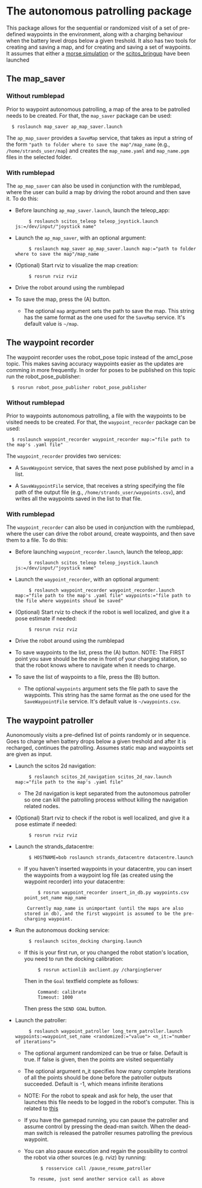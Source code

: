 # The autonomous patrolling package
           

This package allows for the sequential or randomized visit of a set of pre-defined waypoints in the environment, along with a charging behaviour when the battery level drops below a given treshold. It also has two tools for creating and saving a map, and for creating and saving a set of waypoints.
It assumes that either a [morse simulation](https://github.com/strands-project/strands_morse) or the [scitos_bringup](https://github.com/strands-project/scitos_robot) have been launched


## The map_saver

### Without rumblepad

Prior to waypoint autonomous patrolling, a map of the area to be patrolled needs to be created. For that, the `map_saver` package can be used:
  
      $ roslaunch map_saver ap_map_saver.launch 
        
        
The `ap_map_saver` provides a `SaveMap` service, that takes as input a string of the form `"path to folder where to save the map"/map_name` (e.g., `/home/strands_user/map`) and creates the  `map_name.yaml` and `map_name.pgm` files in the selected folder.


### With rumblepad
  
The `ap_map_saver` can also be used in conjunction with the rumblepad, where the user can build a map by driving the robot around and then save it. To do this:
     
* Before launching `ap_map_saver.launch`, launch the teleop_app:
        
           $ roslaunch scitos_teleop teleop_joystick.launch js:=/dev/input/"joystick name"
                
* Launch the `ap_map_saver`, with an optional argument:
        
           $ roslaunch map_saver ap_map_saver.launch map:="path to folder where to save the map"/map_name
                
* (Optional) Start rviz to visualize the map creation: 
     
           $ rosrun rviz rviz
                
* Drive the robot around using the rumblepad
     
* To save the map,  press the (A) button.
       
    * The optional `map` argument sets the path to save the map. This string has the same format as the one used for the `SaveMap` service. It's default value is `~/map`.


    
## The waypoint recorder
The waypoint recorder uses the robot_pose topic instead of the amcl_pose topic. This makes saving accuracy waypoints easier as the updates are comming in more frequently. In order for poses to be published on this topic run the robot_pose_publisher:
      
      $ rosrun robot_pose_publisher robot_pose_publisher  

### Without rumblepad

Prior to waypoints autonomous patrolling, a file with the waypoints to be visited needs to be created. For that, the `waypoint_recorder` package can be used:
  
      $ roslaunch waypoint_recorder waypoint_recorder map:="file path to the map's .yaml file"
        
        
The `waypoint_recorder` provides two services:
  
* A `SaveWaypoint` service, that saves the next pose published by amcl in a list.

* A `SaveWaypointFile` service, that receives a string specifying the file path of the output file (e.g., `/home/strands_user/waypoints.csv`), and writes all the waypoints saved in the list to that file.





### With rumblepad
  
The `waypoint_recorder` can also be used in conjunction with the rumblepad, where the user can  drive the robot around, create waypoints, and then save them to a file. To do this:
     
* Before launching `waypoint_recorder.launch`, launch the teleop_app:
        
           $ roslaunch scitos_teleop teleop_joystick.launch js:=/dev/input/"joystick name"
                
* Launch the `waypoint_recorder`, with an optional argument:
        
           $ roslaunch waypoint_recorder waypoint_recorder.launch map:="file path to the map's .yaml file" waypoints:="file path to the file where waypoints shoud be saved"
                
* (Optional) Start rviz to check if the robot is well localized, and give it a pose estimate if needed: 
     
           $ rosrun rviz rviz
                
* Drive the robot around using the rumblepad
     
* To save waypoints to the list,  press the (A) button. NOTE: The FIRST point you save should be the one in front of your charging station, so that the robot knows where to navigate when it needs to charge.

* To save the list of waypoints to a file,  press the (B) button.
       
    * The optional `waypoints` argument sets the file path to save the waypoints. This string has the same format as the one used for the `SaveWaypointFile` service. It's default value is `~/waypoints.csv`.



## The waypoint patroller

Aunonomously  visits a pre-defined list of points randomly or in sequence. Goes to charge when battery drops below a given treshold and after it is recharged, continues the patrolling. Assumes static map and waypoints set are given as input.

* Launch the scitos 2d navigation:

           $ roslaunch scitos_2d_navigation scitos_2d_nav.launch map:="file path to the map's .yaml file"
           
  * The 2d navigation is kept separated from the autonomous patroller so one can kill the patrolling process without killing the navigation related nodes.

           
* (Optional) Start rviz to check if the robot is well localized, and give it a pose estimate if needed: 
     
           $ rosrun rviz rviz
      
* Launch the strands_datacentre:

           $ HOSTNAME=bob roslaunch strands_datacentre datacentre.launch


    * If you haven't inserted waypoints in your datacentre, you can insert the waypoints from a waypoint log file (as created using the waypoint recorder) into your datacentre:
           
               $ rosrun waypoint_recorder insert_in_db.py waypoints.csv point_set_name map_name
          
           Currently map_name is unimportant (until the maps are also stored in db), and the first waypoint is assumed to be the pre-charging waypoint. 



* Run the autonomous docking service:

           $ roslaunch scitos_docking charging.launch
           

    * If this is your first run, or you changed the robot station's location, you need to run the docking calibration:
    
               $ rosrun actionlib axclient.py /chargingServer

                      
      Then in the `Goal` textfield complete as follows:
      
               Command: calibrate
               Timeout: 1000

               
      Then press the `SEND GOAL` button.



* Launch the patroller:
  
           $ roslaunch waypoint_patroller long_term_patroller.launch waypoints:=waypoint_set_name <randomized:="value"> <n_it:="number of iterations">

           
   * The optional argument randomized can be true or false. Default is true. If false is given, then the points are visited sequentially
   * The optional argument n_it specifies how many complete iterations of all the points should be done before the patroller outputs succeeded. Default is -1, which means infinite iterations
   * NOTE: For the robot to speak and ask for help, the user that launches this file needs to be logged in the robot's computer. This is related to [this](https://github.com/strands-project/strands_hri/issues/7)
   * If you have the gamepad running, you can pause the patroller and assume control by pressing the dead-man switch. When the dead-man switch is released the patroller resumes patrolling the previous waypoint.
   * You can also pause execution and regain the possibility to control the robot via other sources (e.g. rviz) by running:

               $ rosservice call /pause_resume_patroller
           
           To resume, just send another service call as above


